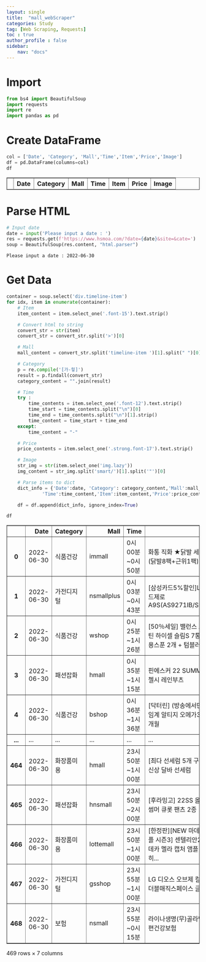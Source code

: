 ```yaml
---
layout: single
title:  "mall_webScraper"
categories: Study
tag: [Web Scraping, Requests]
toc : true
author_profile : false
sidebar:
    nav: "docs" 
---
```



# Import


```python
from bs4 import BeautifulSoup
import requests
import re
import pandas as pd
```

# Create DataFrame


```python
col = ['Date', 'Category', 'Mall','Time','Item','Price','Image']
df = pd.DataFrame(columns=col)
df
```




<div>
<style scoped>
    .dataframe tbody tr th:only-of-type {
        vertical-align: middle;
    }

    .dataframe tbody tr th {
        vertical-align: top;
    }
    
    .dataframe thead th {
        text-align: right;
    }
</style>
<table border="1" class="dataframe">
  <thead>
    <tr style="text-align: right;">
      <th></th>
      <th>Date</th>
      <th>Category</th>
      <th>Mall</th>
      <th>Time</th>
      <th>Item</th>
      <th>Price</th>
      <th>Image</th>
    </tr>
  </thead>
  <tbody>
  </tbody>
</table>
</div>



# Parse HTML


```python
# Input date
date = input('Please input a date : ')
res = requests.get(f'https://www.hsmoa.com/?date={date}&site=&cate=')
soup = BeautifulSoup(res.content, "html.parser")
```

    Please input a date : 2022-06-30


# Get Data


```python
container = soup.select('div.timeline-item')
for idx, item in enumerate(container):
    # Item
    item_content = item.select_one('.font-15').text.strip()

    # Convert html to string    
    convert_str = str(item)
    convert_str = convert_str.split('>')[0]

    # Mall
    mall_content = convert_str.split('timeline-item ')[1].split(" ")[0]

    # Category
    p = re.compile('[가-힣]')
    result = p.findall(convert_str)
    category_content = "".join(result)

    # Time
    try :
        time_contents = item.select_one('.font-12').text.strip()
        time_start = time_contents.split("\n")[0]
        time_end = time_contents.split("\n")[1].strip()
        time_content = time_start + time_end
    except:
        time_content = "-"

    # Price
    price_contents = item.select_one('.strong.font-17').text.strip()

    # Image
    str_img = str(item.select_one('img.lazy'))
    img_content = str_img.split('smart/')[1].split('"')[0]

    # Parse items to dict
    dict_info = {'Date':date, 'Category': category_content,'Mall':mall_content,
             'Time':time_content,'Item':item_content,'Price':price_contents,'Image':img_content}

    df = df.append(dict_info, ignore_index=True)

df
```




<div>
<style scoped>
    .dataframe tbody tr th:only-of-type {
        vertical-align: middle;
    }

    .dataframe tbody tr th {
        vertical-align: top;
    }
    
    .dataframe thead th {
        text-align: right;
    }
</style>
<table border="1" class="dataframe">
  <thead>
    <tr style="text-align: right;">
      <th></th>
      <th>Date</th>
      <th>Category</th>
      <th>Mall</th>
      <th>Time</th>
      <th>Item</th>
      <th>Price</th>
      <th>Image</th>
    </tr>
  </thead>
  <tbody>
    <tr>
      <th>0</th>
      <td>2022-06-30</td>
      <td>식품건강</td>
      <td>immall</td>
      <td>0시 00분 ~0시 50분</td>
      <td>화통 직화 ★닭발 세트★ (닭발8팩+근위1팩)</td>
      <td>39,900원</td>
      <td>http://cdn.image.buzzni.com/2022/06/21/w08NEO7...</td>
    </tr>
    <tr>
      <th>1</th>
      <td>2022-06-30</td>
      <td>가전디지털</td>
      <td>nsmallplus</td>
      <td>0시 03분 ~0시 43분</td>
      <td>[삼성카드5%할인]LG 코드제로 A9S(AS9271IB/SB/VB)</td>
      <td>699,000원</td>
      <td>http://cdn.image.buzzni.com/2022/05/12/cD4oCoZ...</td>
    </tr>
    <tr>
      <th>2</th>
      <td>2022-06-30</td>
      <td>식품건강</td>
      <td>wshop</td>
      <td>0시 25분 ~1시 26분</td>
      <td>[50％세일] 밸런스 프로틴 하이셀 슬림S 7통 + 전용스푼 2개 + 텀블러</td>
      <td>98,000원</td>
      <td>http://cdn.image.buzzni.com/2022/01/21/a8gbwvJ...</td>
    </tr>
    <tr>
      <th>3</th>
      <td>2022-06-30</td>
      <td>패션잡화</td>
      <td>hmall</td>
      <td>0시 35분 ~1시 15분</td>
      <td>핀에스커 22 SUMMER 첼시 레인부츠</td>
      <td>59,000원</td>
      <td>http://cdn.image.buzzni.com/2022/06/24/aR6Gen0...</td>
    </tr>
    <tr>
      <th>4</th>
      <td>2022-06-30</td>
      <td>식품건강</td>
      <td>bshop</td>
      <td>0시 36분 ~1시 36분</td>
      <td>[닥터린] (방송에서만) 초임계 알티지 오메가3 18개월</td>
      <td>177,300원</td>
      <td>http://cdn.image.buzzni.com/2021/08/13/V3abKC8...</td>
    </tr>
    <tr>
      <th>...</th>
      <td>...</td>
      <td>...</td>
      <td>...</td>
      <td>...</td>
      <td>...</td>
      <td>...</td>
      <td>...</td>
    </tr>
    <tr>
      <th>464</th>
      <td>2022-06-30</td>
      <td>화장품미용</td>
      <td>hmall</td>
      <td>23시 50분 ~1시 00분</td>
      <td>[최다 선세럼 5개 구성] 최신상 달바 선세럼</td>
      <td>79,900원</td>
      <td>http://cdn.image.buzzni.com/2022/05/18/6uzt0Ke...</td>
    </tr>
    <tr>
      <th>465</th>
      <td>2022-06-30</td>
      <td>패션잡화</td>
      <td>hnsmall</td>
      <td>23시 50분 ~2시 00분</td>
      <td>[후라밍고] 22SS 올데이 썸머 큐롯 팬츠 2종</td>
      <td>44,100원</td>
      <td>http://cdn.image.buzzni.com/2022/06/30/Rklc7O4...</td>
    </tr>
    <tr>
      <th>466</th>
      <td>2022-06-30</td>
      <td>화장품미용</td>
      <td>lottemall</td>
      <td>23시 50분 ~1시 00분</td>
      <td>[한정판][NEW 마데카 앰플 시즌3] 센텔리안24 마데카 멜라 캡처 앰플 프로 히...</td>
      <td>188,000원</td>
      <td>http://cdn.image.buzzni.com/2022/06/27/6vGUkSb...</td>
    </tr>
    <tr>
      <th>467</th>
      <td>2022-06-30</td>
      <td>가전디지털</td>
      <td>gsshop</td>
      <td>23시 55분 ~1시 00분</td>
      <td>LG 디오스 오브제 컬렉션 더블매직스페이스 글라스</td>
      <td>3,890,000원</td>
      <td>http://cdn.image.buzzni.com/2022/06/13/i7wkcys...</td>
    </tr>
    <tr>
      <th>468</th>
      <td>2022-06-30</td>
      <td>보험</td>
      <td>nsmall</td>
      <td>23시 55분 ~0시 15분</td>
      <td>라이나생명(무)골라담는간편건강보험</td>
      <td>상담/렌탈</td>
      <td>http://cdn.m.ui.hsmoa.com/media/insu1/nsmall.png</td>
    </tr>
  </tbody>
</table>
<p>469 rows × 7 columns</p>
</div>

